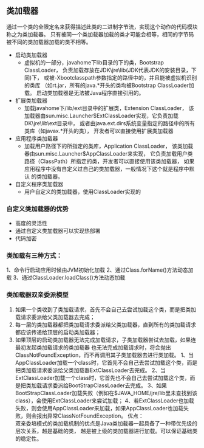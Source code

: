## 类加载器
通过一个类的全限定名来获得描述此类的二进制字节流，实现这个动作的代码模块称之为类加载器。
只有被同一个类加载器加载的类才可能会相等，相同的字节码被不同的类加载器加载的类不相等。

 * 启动类加载器
    * 虚拟机的一部分，javahome下lib目录的下的类，Bootstrap ClassLoader，
    负责加载存放在JDK\jre\lib(JDK代表JDK的安装目录，下同)下，
    或被-Xbootclasspath参数指定的路径中的，并且能被虚拟机识别的类库
    （如rt.jar，所有的java.*开头的类均被Bootstrap ClassLoader加载。
    启动类加载器是无法被Java程序直接引用的。
 * 扩展类加载器
    * 加载javahome下/lib/ext目录中的扩展类，Extension ClassLoader，
    该加载器由sun.misc.Launcher$ExtClassLoader实现，它负责加载DK\jre\lib\ext目录中，
    或者由java.ext.dirs系统变量指定的路径中的所有类库（如javax.*开头的类），
    开发者可以直接使用扩展类加载器
 * 应用程序类加载器
    * 加载用户路径下的所指定的类库，Application ClassLoader，
    该类加载器由sun.misc.Launcher$AppClassLoader来实现，
    它负责加载用户类路径（ClassPath）所指定的类，开发者可以直接使用该类加载器，
    如果应用程序中没有自定义过自己的类加载器，一般情况下这个就是程序中默认
    的类加载器。
 * 自定义程序类加载器
    * 用户自定义的类加载器，使用ClassLoader实现的
 ### 自定义类加载器的优势
 * 高度的灵活性
 * 通过自定义类加载器可以实现热部署
 * 代码加密
 
### 类加载有三种方式：
 1、命令行启动应用时候由JVM初始化加载
 2、通过Class.forName()方法动态加载
 3、通过ClassLoader.loadClass()方法动态加载
 
 ### 类加载器双亲委派模型
 1. 如果一个类收到了类加载请求，首先不会自己去尝试加载这个类，而是把类加载请求委派给父类加载器去完成；
 2. 每一层的类加载器都把类加载请求委派给父类加载器，直到所有的类加载请求都应该传递给顶层的启动类加载器；
 3. 如果顶层的启动类加载器无法完成加载请求，子类加载器尝试去加载，如果连最初发起类加载请求的类加载器
 也无法完成加载请求时，将会抛出ClassNotFoundException，而不再调用其子类加载器去进行类加载。
 1、当AppClassLoader加载一个class时，它首先不会自己去尝试加载这个类，而是把类加载请求委派给父类加载器ExtClassLoader去完成。
 2、当ExtClassLoader加载一个class时，它首先也不会自己去尝试加载这个类，而是把类加载请求委派给BootStrapClassLoader去完成。
 3、如果BootStrapClassLoader加载失败（例如在$JAVA_HOME/jre/lib里未查找到该class），会使用ExtClassLoader来尝试加载；
 4、若ExtClassLoader也加载失败，则会使用AppClassLoader来加载，如果AppClassLoader也加载失败，则会报出异常ClassNotFoundException。
 优点：   
 双亲委培模式的类加载机制的优点是Java类加载器一起具备了一种带优先级的层次关系，越是基础的类，
 越是被上级的类加载器进行加载。可以保证基础类的稳定性。